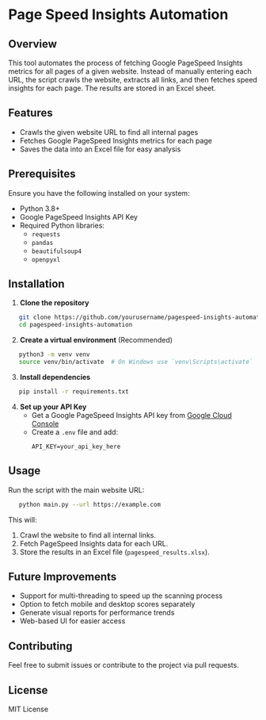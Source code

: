 # Page Speed Insights Automation

## Overview
This tool automates the process of fetching Google PageSpeed Insights metrics for all pages of a given website. Instead of manually entering each URL, the script crawls the website, extracts all links, and then fetches speed insights for each page. The results are stored in an Excel sheet.

## Features
- Crawls the given website URL to find all internal pages
- Fetches Google PageSpeed Insights metrics for each page
- Saves the data into an Excel file for easy analysis

## Prerequisites
Ensure you have the following installed on your system:
- Python 3.8+
- Google PageSpeed Insights API Key
- Required Python libraries:
  - `requests`
  - `pandas`
  - `beautifulsoup4`
  - `openpyxl`

## Installation

1. **Clone the repository**
```bash
   git clone https://github.com/yourusername/pagespeed-insights-automation.git
   cd pagespeed-insights-automation
```

2. **Create a virtual environment** (Recommended)
```bash
   python3 -m venv venv
   source venv/bin/activate  # On Windows use `venv\Scripts\activate`
```

3. **Install dependencies**
```bash
   pip install -r requirements.txt
```

4. **Set up your API Key**
   - Get a Google PageSpeed Insights API key from [Google Cloud Console](https://console.cloud.google.com/)
   - Create a `.env` file and add:
     ```
     API_KEY=your_api_key_here
     ```

## Usage
Run the script with the main website URL:
```bash
   python main.py --url https://example.com
```

This will:
1. Crawl the website to find all internal links.
2. Fetch PageSpeed Insights data for each URL.
3. Store the results in an Excel file (`pagespeed_results.xlsx`).

## Future Improvements
- Support for multi-threading to speed up the scanning process
- Option to fetch mobile and desktop scores separately
- Generate visual reports for performance trends
- Web-based UI for easier access

## Contributing
Feel free to submit issues or contribute to the project via pull requests.

## License
MIT License

